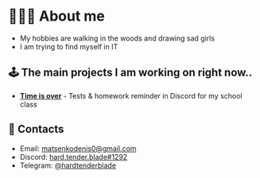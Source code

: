 # 🧛🏻‍♀️ About me
  - My hobbies are walking in the woods and drawing sad girls
  - I am trying to find myself in IT
## 🕹 The main projects I am working on right now..
  - **[Time is over](https://github.com/DenisMatsenko/Time-Is-Over-TS)** - Tests & homework reminder in Discord for my school class
  
## 📢 Contacts
  - Email: <a href="mailto:matsenkodenis0@gmail.com">matsenkodenis0@gmail.com</a>
  - Discord: <a href="https://discord.com/users/538343406326513704">hard.tender.blade#1292</a>
  - Telegram: <a href="https://t.me/hardtenderblade">@hardtenderblade</a>
  
  

<!--   <a href="mailto:matsenkodenis0@gmail.com">
  <img src="https://img.shields.io/badge/Gmail-D14836?style=for-the-badge&logo=gmail&logoColor=white"/>
  </a> -->

<!--   <a href="https://discord.com/users/538343406326513704">
  <img src="https://img.shields.io/badge/Discord-7289DA?style=for-the-badge&logo=discord&logoColor=white"/>
  </a> -->
<!--
## 📚 Programming languages & technologies with which I have experience
![React](https://img.shields.io/badge/React-20232A?style=for-the-badge&logo=react&logoColor=61DAFB)
![JS](https://img.shields.io/badge/Java_Script-323330?style=for-the-badge&logo=javascript&logoColor=F7DF1E)
![TS](https://img.shields.io/badge/Type_Script-2f72bc?style=for-the-badge&logo=typescript&logoColor=ffffff)
<br>
![MongoDB](https://img.shields.io/badge/Mongo_DB-001c29?style=for-the-badge&logo=mongodb&logoColor=00e15f)
![FireBase](https://img.shields.io/badge/FireBase-f2f2f2?style=for-the-badge&logo=firebase&logoColor=#f2c128)
<br> 
![C#](https://img.shields.io/badge/C%23-8d3aa3?style=for-the-badge&logo=c-sharp&logoColor=ffffff)
![Unity](https://img.shields.io/badge/Unity-303030?style=for-the-badge&logo=unity&logoColor=ffffff)
![Git](https://img.shields.io/badge/git-c74e08?style=for-the-badge&logo=git&logoColor=white)
